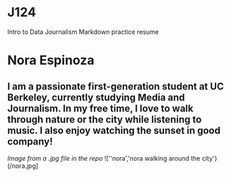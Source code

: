 # J124
Intro to Data  Journalism Markdown practice resume
# Nora Espinoza
## I am a passionate first-generation student at UC Berkeley, currently studying Media and Journalism. In my free time, I love to walk through nature or the city while listening to music. I also enjoy watching the sunset in good company!
*Image from a .jpg file in the repo*
![''nora','nora walking around the city'}(/nora.jpg]
